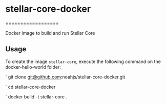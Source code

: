 # stellar-core-docker
==================

Docker image to build and run Stellar Core

Usage
-----

To create the image `stellar-core`, execute the following command on the docker-hello-world folder:
  
` git clone git@github.com:noahjs/stellar-core-docker.git
  
` cd stellar-core-docker
  
` docker build -t stellar-core .

